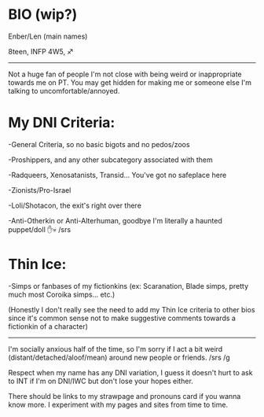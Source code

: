 # BIO (wip?)
Enber/Len (main names)

8teen, INFP 4W5, ♐
_ _ _ _ _ _ _ _ _ _ _ _ _ _ _ _ _ 

Not a huge fan of people I'm not close with being weird or inappropriate towards me on PT. You may get hidden for making me or someone else I'm talking to uncomfortable/annoyed.

# My DNI Criteria: 

-General Criteria, so no basic bigots and no pedos/zoos

-Proshippers, and any other subcategory associated with them

-Radqueers, Xenosatanists, Transid... You've got no safeplace here

-Zionists/Pro-Israel

-Loli/Shotacon, the exit's right over there

-Anti-Otherkin or Anti-Alterhuman, goodbye I'm literally a haunted puppet/doll ✋💀 /srs

# Thin Ice:

-Simps or fanbases of my fictionkins (ex: Scaranation, Blade simps, pretty much most Coroika simps... etc.)

(Honestly I don't really see the need to add my Thin Ice criteria to other bios since it's common sense not to make suggestive comments towards a fictionkin of a character)

_ _ _ _ _ _ _ _ _ _ _ _ _ _ _ _ _ 


I'm socially anxious half of the time, so I'm sorry if I act a bit weird (distant/detached/aloof/mean) around new people or friends. /srs /g

Respect when my name has any DNI variation, I guess it doesn't hurt to ask to INT if I'm on DNI/IWC but don't lose your hopes either.

There should be links to my strawpage and pronouns card if you wanna know more. I experiment with my pages and sites from time to time.
